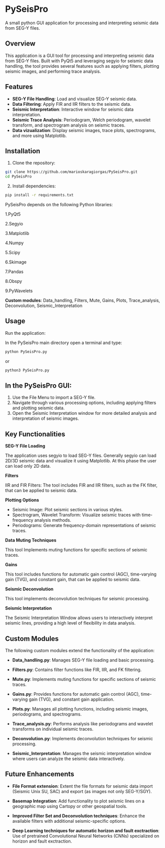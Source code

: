 # PySeisPro
A small python GUI application for processing and interpreting seismic data from SEG-Y files.

## Overview
This application is a GUI tool for processing and interpreting seismic data from SEG-Y files. Built with PyQt5 and leveraging segyio for seismic data handling, the tool provides several features such as applying filters, plotting seismic images, and performing trace analysis.

## Features
- **SEG-Y File Handling**: Load and visualize SEG-Y seismic data.
- **Data Filtering**: Apply FIR and IIR filters to the seismic data.
- **Seismic Interpretation**: Interactive window for seismic data interpretation.
- **Seismic Trace Analysis**: Periodogram, Welch periodogram, wavelet transform, and spectrogram analysis on seismic traces.
- **Data vizualization**: Display seismic images, trace plots, spectrograms, and more using Matplotlib.

## Installation

1. Clone the repository:

```bash
git clone https://github.com/marioskaragiorgas/PySeisPro.git
cd PySeisPro
```

2. Install dependencies:

```bash
pip install -r requirements.txt
```

PySeisPro depends on the following Python libraries:

1.PyQt5

2.Segyio

3.Matplotlib

4.Numpy

5.Scipy

6.Skimage

7.Pandas

8.Obspy

9.PyWavelets

**Custom modules**: Data_handling, Filters, Mute, Gains, Plots, Trace_analysis, Deconvolution, Seismic_Interpretation

## Usage

Run the application:

In the PySeisPro main directory open a terminal and type:

``` bash
python PySeisPro.py
```
or 

``` bash
python3 PySeisPro.py
```

## In the PySeisPro GUI:

1. Use the File Menu to import a SEG-Y file. 
2. Navigate through various processing options, including applying filters and plotting seismic data.
3. Open the Seismic Interpretation window for more detailed analysis and interpretation of seismic images.

## Key Functionalities

**SEG-Y File Loading**

The application uses segyio to load SEG-Y files. Generally segyio can load 2D/3D seismic data and visualize it using Matplotlib. At this phase the user can load only 2D data.

**Filters**

IIR and FIR Filters: The tool includes FIR and IIR filters, such as the FK filter, that can be applied to seismic data.

**Plotting Options**

- Seismic Image: Plot seismic sections in various styles.
- Spectrogram, Wavelet Transform: Visualize seismic traces with time-frequency analysis methods.
- Periodograms: Generate frequency-domain representations of seismic traces.

**Data Muting Techniques**

This tool Implements muting functions for specific sections of seismic traces.

**Gains**

This tool includes functions for automatic gain control (AGC), time-varying gain (TVG), and constant gain, that can be applied to seismic data.

**Seismic Deconvolution**

This tool implements deconvolution techniques for seismic processing.

**Seismic Interpretation**

The Seismic Interpretation Window allows users to interactively interpret seismic lines, providing a high level of flexibility in data analysis.

## Custom Modules
The following custom modules extend the functionality of the application:

- **Data_handling.py**: Manages SEG-Y file loading and basic processing.

- **Filters.py**: Contains filter functions like FIR, IIR, and FK filtering.

- **Mute.py**: Implements muting functions for specific sections of seismic traces.

- **Gains.py**: Provides functions for automatic gain control (AGC), time-varying gain (TVG), and constant gain application.

- **Plots.py**: Manages all plotting functions, including seismic images, periodograms, and spectrograms.

- **Trace_analysis.py**: Performs analysis like periodograms and wavelet transforms on individual seismic traces.

- **Deconvolution.py**: Implements deconvolution techniques for seismic processing.

- **Seismic_Interpretation**: Manages the seismic interpretation window where users can analyze the seismic data interactively.

## Future Enhancements
- **File Format extension**: Extent the file formats for seismic data import (Seismic Unix SU, SAC) and export (as images not only SEG-Y/SGY).
  
- **Basemap Integration**: Add functionality to plot seismic lines on a geographic map using Cartopy or other geospatial tools.

- **Improved Filter Set and Deconvolution techniques**: Enhance the available filters with additional seismic-specific options.

- **Deep Learning techniques for automatic horizon and fault exctraction**: Use of pretrained Convolutional Neural Networks (CNNs) specialized on horizon and fault exctraction.
